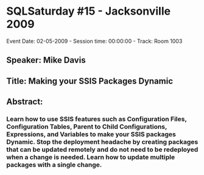 # SQLSaturday #15 - Jacksonville 2009
Event Date: 02-05-2009 - Session time: 00:00:00 - Track: Room 1003
## Speaker: Mike Davis
## Title: Making your SSIS Packages Dynamic
## Abstract:
### Learn how to use SSIS features such as Configuration Files, Configuration Tables, Parent to Child Configurations, Expressions, and Variables to make your SSIS packages Dynamic. Stop the deployment headache by creating packages that can be updated remotely and do not need to be redeployed when a change is needed. Learn how to update multiple packages with a single change.
